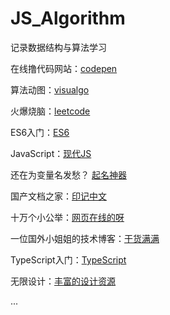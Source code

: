 # JS_Algorithm
记录数据结构与算法学习

在线撸代码网站：[codepen](https://codepen.io/)

算法动图：[visualgo](https://visualgo.net/zh)

火爆烧脑：[leetcode](https://leetcode-cn.com/)

ES6入门：[ES6](https://es6.ruanyifeng.com/)

JavaScript：[现代JS](https://zh.javascript.info/)

还在为变量名发愁？ [起名神器](https://unbug.github.io/codelf/)

国产文档之家：[印记中文](https://docschina.org/)

十万个小公举：[网页在线的呀](https://tool.lu/)

一位国外小姐姐的技术博客：[干货满满](https://www.samanthaming.com/)

TypeScript入门：[TypeScript](https://ts.xcatliu.com/)

无限设计：[丰富的设计资源](https://www.seeseed.com/)

...
